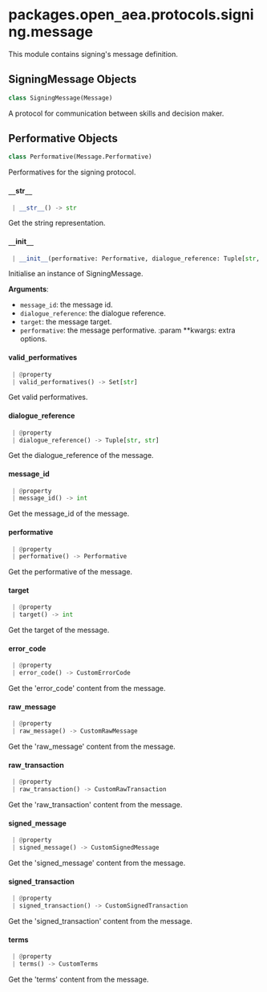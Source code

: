 <a name="packages.open_aea.protocols.signing.message"></a>
# packages.open`_`aea.protocols.signing.message

This module contains signing's message definition.

<a name="packages.open_aea.protocols.signing.message.SigningMessage"></a>
## SigningMessage Objects

```python
class SigningMessage(Message)
```

A protocol for communication between skills and decision maker.

<a name="packages.open_aea.protocols.signing.message.SigningMessage.Performative"></a>
## Performative Objects

```python
class Performative(Message.Performative)
```

Performatives for the signing protocol.

<a name="packages.open_aea.protocols.signing.message.SigningMessage.Performative.__str__"></a>
#### `__`str`__`

```python
 | __str__() -> str
```

Get the string representation.

<a name="packages.open_aea.protocols.signing.message.SigningMessage.__init__"></a>
#### `__`init`__`

```python
 | __init__(performative: Performative, dialogue_reference: Tuple[str, str] = ("", ""), message_id: int = 1, target: int = 0, **kwargs: Any, ,)
```

Initialise an instance of SigningMessage.

**Arguments**:

- `message_id`: the message id.
- `dialogue_reference`: the dialogue reference.
- `target`: the message target.
- `performative`: the message performative.
:param **kwargs: extra options.

<a name="packages.open_aea.protocols.signing.message.SigningMessage.valid_performatives"></a>
#### valid`_`performatives

```python
 | @property
 | valid_performatives() -> Set[str]
```

Get valid performatives.

<a name="packages.open_aea.protocols.signing.message.SigningMessage.dialogue_reference"></a>
#### dialogue`_`reference

```python
 | @property
 | dialogue_reference() -> Tuple[str, str]
```

Get the dialogue_reference of the message.

<a name="packages.open_aea.protocols.signing.message.SigningMessage.message_id"></a>
#### message`_`id

```python
 | @property
 | message_id() -> int
```

Get the message_id of the message.

<a name="packages.open_aea.protocols.signing.message.SigningMessage.performative"></a>
#### performative

```python
 | @property
 | performative() -> Performative
```

Get the performative of the message.

<a name="packages.open_aea.protocols.signing.message.SigningMessage.target"></a>
#### target

```python
 | @property
 | target() -> int
```

Get the target of the message.

<a name="packages.open_aea.protocols.signing.message.SigningMessage.error_code"></a>
#### error`_`code

```python
 | @property
 | error_code() -> CustomErrorCode
```

Get the 'error_code' content from the message.

<a name="packages.open_aea.protocols.signing.message.SigningMessage.raw_message"></a>
#### raw`_`message

```python
 | @property
 | raw_message() -> CustomRawMessage
```

Get the 'raw_message' content from the message.

<a name="packages.open_aea.protocols.signing.message.SigningMessage.raw_transaction"></a>
#### raw`_`transaction

```python
 | @property
 | raw_transaction() -> CustomRawTransaction
```

Get the 'raw_transaction' content from the message.

<a name="packages.open_aea.protocols.signing.message.SigningMessage.signed_message"></a>
#### signed`_`message

```python
 | @property
 | signed_message() -> CustomSignedMessage
```

Get the 'signed_message' content from the message.

<a name="packages.open_aea.protocols.signing.message.SigningMessage.signed_transaction"></a>
#### signed`_`transaction

```python
 | @property
 | signed_transaction() -> CustomSignedTransaction
```

Get the 'signed_transaction' content from the message.

<a name="packages.open_aea.protocols.signing.message.SigningMessage.terms"></a>
#### terms

```python
 | @property
 | terms() -> CustomTerms
```

Get the 'terms' content from the message.

